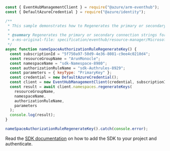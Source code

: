 ```javascript
const { EventHubManagementClient } = require("@azure/arm-eventhub");
const { DefaultAzureCredential } = require("@azure/identity");

/**
 * This sample demonstrates how to Regenerates the primary or secondary connection strings for the specified Namespace.
 *
 * @summary Regenerates the primary or secondary connection strings for the specified Namespace.
 * x-ms-original-file: specification/eventhub/resource-manager/Microsoft.EventHub/stable/2021-11-01/examples/NameSpaces/EHNameSpaceAuthorizationRuleRegenerateKey.json
 */
async function nameSpaceAuthorizationRuleRegenerateKey() {
  const subscriptionId = "5f750a97-50d9-4e36-8081-c9ee4c0210d4";
  const resourceGroupName = "ArunMonocle";
  const namespaceName = "sdk-Namespace-8980";
  const authorizationRuleName = "sdk-Authrules-8929";
  const parameters = { keyType: "PrimaryKey" };
  const credential = new DefaultAzureCredential();
  const client = new EventHubManagementClient(credential, subscriptionId);
  const result = await client.namespaces.regenerateKeys(
    resourceGroupName,
    namespaceName,
    authorizationRuleName,
    parameters
  );
  console.log(result);
}

nameSpaceAuthorizationRuleRegenerateKey().catch(console.error);
```

Read the [SDK documentation](https://github.com/Azure/azure-sdk-for-js/blob/%40azure%2Farm-eventhub_5.0.1/sdk/eventhub/arm-eventhub/README.md) on how to add the SDK to your project and authenticate.

